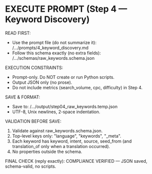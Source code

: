 # EXECUTE PROMPT (Step 4 — Keyword Discovery)

READ FIRST:
- Use the prompt file (do not summarize it): 
  /.../prompts/4_keyword_discovery.md
- Follow this schema exactly (no extra fields):
  /.../schemas/raw_keywords.schema.json

EXECUTION CONSTRAINTS:
- Prompt-only. Do NOT create or run Python scripts.
- Output JSON only (no prose).
- Do not include metrics (search_volume, cpc, difficulty) in Step 4.

SAVE & FORMAT:
- Save to:
  /.../output/step04_raw_keywords.temp.json
- UTF-8, Unix newlines, 2-space indentation.

VALIDATION BEFORE SAVE:
1) Validate against raw_keywords.schema.json.
2) Top-level keys only: "language", "keywords", "_meta".
3) Each keyword has keyword, intent, source, seed_from (and translation_of only when a translation occurred).
4) No properties outside the schema.

FINAL CHECK (reply exactly):
COMPLIANCE VERIFIED — JSON saved, schema-valid, no scripts.